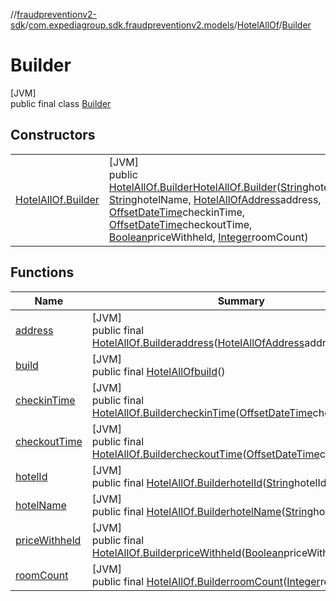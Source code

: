//[fraudpreventionv2-sdk](../../../../index.md)/[com.expediagroup.sdk.fraudpreventionv2.models](../../index.md)/[HotelAllOf](../index.md)/[Builder](index.md)

# Builder

[JVM]\
public final class [Builder](index.md)

## Constructors

| | |
|---|---|
| [HotelAllOf.Builder](-hotel-all-of.-builder.md) | [JVM]<br>public [HotelAllOf.Builder](index.md)[HotelAllOf.Builder](-hotel-all-of.-builder.md)([String](https://docs.oracle.com/javase/8/docs/api/java/lang/String.html)hotelId, [String](https://docs.oracle.com/javase/8/docs/api/java/lang/String.html)hotelName, [HotelAllOfAddress](../../-hotel-all-of-address/index.md)address, [OffsetDateTime](https://docs.oracle.com/javase/8/docs/api/java/time/OffsetDateTime.html)checkinTime, [OffsetDateTime](https://docs.oracle.com/javase/8/docs/api/java/time/OffsetDateTime.html)checkoutTime, [Boolean](https://docs.oracle.com/javase/8/docs/api/java/lang/Boolean.html)priceWithheld, [Integer](https://docs.oracle.com/javase/8/docs/api/java/lang/Integer.html)roomCount) |

## Functions

| Name | Summary |
|---|---|
| [address](address.md) | [JVM]<br>public final [HotelAllOf.Builder](index.md)[address](address.md)([HotelAllOfAddress](../../-hotel-all-of-address/index.md)address) |
| [build](build.md) | [JVM]<br>public final [HotelAllOf](../index.md)[build](build.md)() |
| [checkinTime](checkin-time.md) | [JVM]<br>public final [HotelAllOf.Builder](index.md)[checkinTime](checkin-time.md)([OffsetDateTime](https://docs.oracle.com/javase/8/docs/api/java/time/OffsetDateTime.html)checkinTime) |
| [checkoutTime](checkout-time.md) | [JVM]<br>public final [HotelAllOf.Builder](index.md)[checkoutTime](checkout-time.md)([OffsetDateTime](https://docs.oracle.com/javase/8/docs/api/java/time/OffsetDateTime.html)checkoutTime) |
| [hotelId](hotel-id.md) | [JVM]<br>public final [HotelAllOf.Builder](index.md)[hotelId](hotel-id.md)([String](https://docs.oracle.com/javase/8/docs/api/java/lang/String.html)hotelId) |
| [hotelName](hotel-name.md) | [JVM]<br>public final [HotelAllOf.Builder](index.md)[hotelName](hotel-name.md)([String](https://docs.oracle.com/javase/8/docs/api/java/lang/String.html)hotelName) |
| [priceWithheld](price-withheld.md) | [JVM]<br>public final [HotelAllOf.Builder](index.md)[priceWithheld](price-withheld.md)([Boolean](https://docs.oracle.com/javase/8/docs/api/java/lang/Boolean.html)priceWithheld) |
| [roomCount](room-count.md) | [JVM]<br>public final [HotelAllOf.Builder](index.md)[roomCount](room-count.md)([Integer](https://docs.oracle.com/javase/8/docs/api/java/lang/Integer.html)roomCount) |
